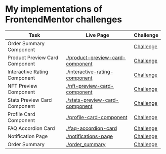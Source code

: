 # My implementations of FrontendMentor challenges

| Task | Live Page | Challenge |
|---|---|---|
| Order Summary Component        | []() | [Challenge](https://www.frontendmentor.io/challenges/order-summary-component-QlPmajDUj) |
| Product Preview Card Component | [./product-preview-card-component](./product-preview-card-component) | [Challenge](https://www.frontendmentor.io/solutions/product-preview-card-component-UytDN6E0Lg) |
| Interactive Rating Component   | [./interactive-rating-component](./interactive-rating-component) | [Challenge](https://www.frontendmentor.io/challenges/interactive-rating-component-koxpeBUmI) |
| NFT Preview Component          | [./nft-preview-card-component](./nft-preview-card-component) | [Challenge](https://www.frontendmentor.io/challenges/nft-preview-card-component-SbdUL_w0U) |
| Stats Preview Card Component   | [./stats-preview-card-component](./stats-preview-card-component) | [Challenge](https://www.frontendmentor.io/challenges/stats-preview-card-component-8JqbgoU62) |
| Profile Card Component         | [./profile-card-component](./profile-card-component) | [Challenge](https://www.frontendmentor.io/challenges/profile-card-component-cfArpWshJ) |
| FAQ Accordion Card | [./faq-accordion-card](./faq-accordion-card) | [Challenge](https://www.frontendmentor.io/challenges/faq-accordion-card-XlyjD0Oam) |
| Notification Page | [./notifications-page](./notifications-page) | [Challenge](https://www.frontendmentor.io/challenges/notifications-page-DqK5QAmKbC) |
| Order Summary | [./order_summary](./order_summary) | [Challenge](https://www.frontendmentor.io/challenges/order-summary-component-QlPmajDUj) |

